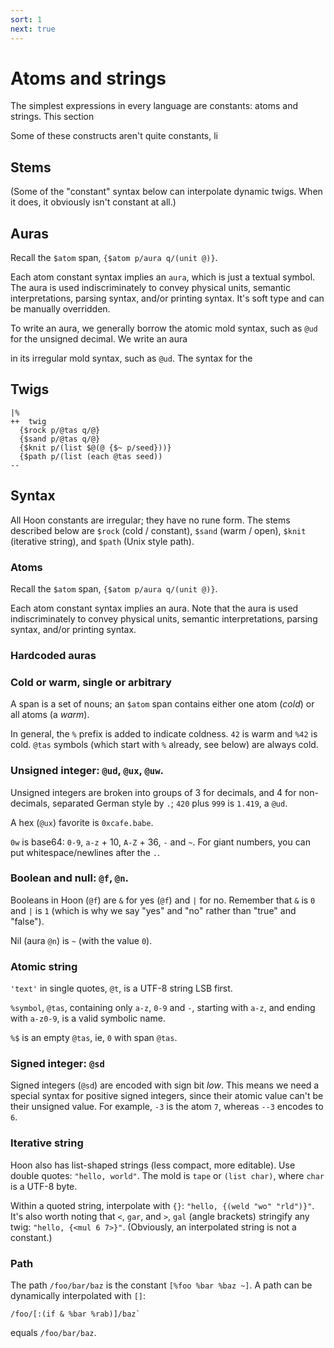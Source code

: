 ```yaml
---
sort: 1
next: true
---
```


# Atoms and strings

The simplest expressions in every language are constants:
atoms and strings.  This section 

Some of these constructs aren't quite constants, li
 
## Stems

(Some of the "constant" syntax below can interpolate dynamic
twigs.  When it does, it obviously isn't constant at all.)

## Auras

Recall the `$atom` span, `{$atom p/aura q/(unit @)}`.

Each atom constant syntax implies an `aura`, which is just a
textual symbol.  The aura is used indiscriminately to convey
physical units, semantic interpretations, parsing syntax, and/or
printing syntax.  It's soft type and can be manually overridden.

To write an aura, we generally borrow the atomic mold syntax,
such as `@ud` for the unsigned decimal.
We   write an aura 

in its irregular mold syntax, such as 
`@ud`.  The syntax for the 

## Twigs

```
|%
++  twig
  {$rock p/@tas q/@}
  {$sand p/@tas q/@}
  {$knit p/(list $@(@ {$~ p/seed}))}
  {$path p/(list (each @tas seed))
--
```

## Syntax

All Hoon constants are irregular; they have no rune form.  The
stems described below are `$rock` (cold / constant), `$sand`
(warm / open), `$knit` (iterative string), and `$path` (Unix
style path).

### Atoms

Recall the `$atom` span, `{$atom p/aura q/(unit @)}`.

Each atom constant syntax implies an aura.  Note that the aura is
used indiscriminately to convey physical units, semantic
interpretations, parsing syntax, and/or printing syntax.

### Hardcoded auras

### Cold or warm, single or arbitrary

A span is a set of nouns; an `$atom` span contains either one
atom (*cold*) or all atoms (a *warm*).

In general, the `%` prefix is added to indicate coldness.  `42`
is warm and `%42` is cold.  `@tas` symbols (which start with `%`
already, see below) are always cold.

### Unsigned integer: `@ud`, `@ux`, `@uw`.

Unsigned integers are broken into groups of 3 for decimals, and 4
for non-decimals, separated German style by `.`; `420` plus `999`
is `1.419`, a `@ud`.

A hex (`@ux`) favorite is `0xcafe.babe`.

`0w` is base64: `0-9`, `a-z` + 10, `A-Z` + 36, `-` and `~`.  For
giant numbers, you can put whitespace/newlines after the `.`.

### Boolean and null: `@f`, `@n`.

Booleans in Hoon (`@f`) are `&` for yes (`@f`) and `|` for no.
Remember that `&` is `0` and `|` is `1` (which is why we say
"yes" and "no" rather than "true" and "false").

Nil (aura `@n`) is `~` (with the value `0`).

### Atomic string

`'text'` in single quotes, `@t`, is a UTF-8 string LSB first.

`%symbol`, `@tas`, containing only `a-z`, `0-9` and `-`, starting
with `a-z`, and ending with `a-z0-9`, is a valid symbolic name.

`%$` is an empty `@tas`, ie, `0` with span `@tas`.

### Signed integer: `@sd`

Signed integers (`@sd`) are encoded with sign bit *low*.  This
means we need a special syntax for positive signed integers,
since their atomic value can't be their unsigned value.  For
example, `-3` is the atom `7`, whereas `--3` encodes to `6`.

### Iterative string

Hoon also has list-shaped strings (less compact, more editable).
Use double quotes: `"hello, world"`.  The mold is `tape` or
`(list char)`, where `char` is a UTF-8 byte.

Within a quoted string, interpolate with `{}`: `"hello, {(weld
"wo" "rld")}"`.  It's also worth noting that `<`, `gar`, and `>`,
`gal` (angle brackets) stringify any twig: `"hello, {<mul 6
7>}"`.  (Obviously, an interpolated string is not a constant.)

### Path
 
The path `/foo/bar/baz` is the constant `[%foo %bar %baz ~]`.
A path can be dynamically interpolated with `[]`: 

```
/foo/[:(if & %bar %rab)]/baz`
```

equals `/foo/bar/baz`.
